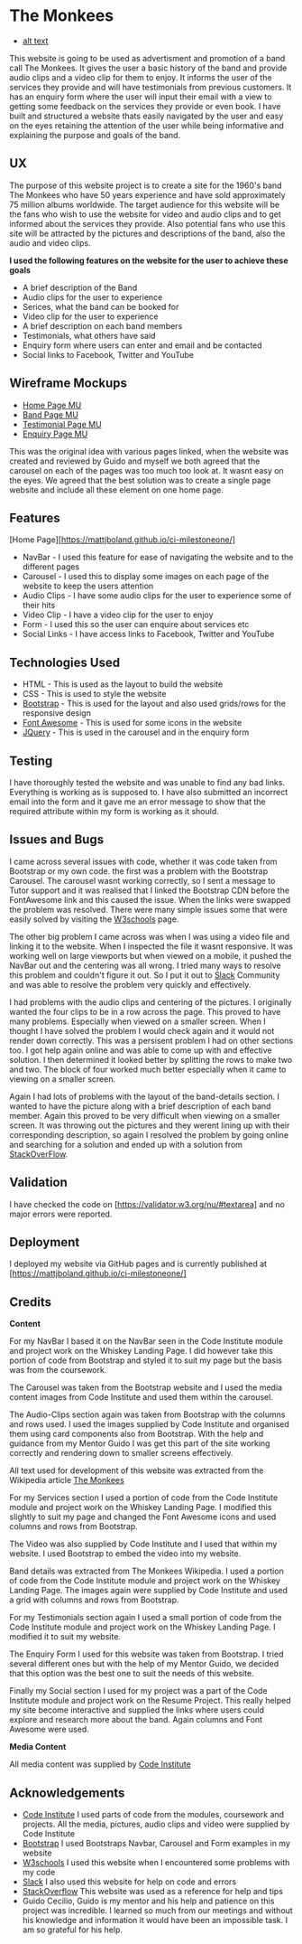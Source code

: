 # The Monkees

* [alt text](https://github.com/mattjboland/ci-milestoneone/blob/master/images/monkees12.jpg)

This website is going to be used as advertisment and promotion of a band call The Monkees. It gives the user a basic
history of the band and provide audio clips and a video clip for them to enjoy. It informs the user of the services 
they provide and will have testimonials from previous customers. It has an enquiry form where the user will input their
email with a view to getting some feedback on the services they provide or even book. I have built and structured a 
website thats easily navigated by the user and easy on the eyes retaining the attention of the user while being 
informative and explaining the purpose and goals of the band.

## UX

The purpose of this website project is to create a site for the 1960's band The Monkees who have 50 years experience and 
have sold approximately 75 million albums worldwide. The target audience for this website will be the fans who wish to 
use the website for video and audio clips and to get informed about the services they provide. Also potential fans who use 
this site will be attracted by the pictures and descriptions of the band, also the audio and video clips.

**I used the following features on the website for the user to achieve these goals**

* A brief description of the Band
* Audio clips for the user to experience
* Serices, what the band can be booked for
* Video clip for the user to experience
* A brief description on each band members
* Testimonials, what others have said
* Enquiry form where users can enter and email and be contacted
* Social links to Facebook, Twitter and YouTube

## Wireframe Mockups

* [Home Page MU](https://github.com/mattjboland/ci-milestoneone/blob/master/wirefame-mockup/IMG_0486.jpg)
* [Band Page MU](https://github.com/mattjboland/ci-milestoneone/blob/master/wirefame-mockup/IMG_0487.jpg)
* [Testimonial Page MU](https://github.com/mattjboland/ci-milestoneone/blob/master/wirefame-mockup/IMG_0488.jpg)
* [Enquiry Page MU](https://github.com/mattjboland/ci-milestoneone/blob/master/wirefame-mockup/IMG_0489.jpg)

This was the original idea with various pages linked, when the website was created and reviewed by Guido and myself
we both agreed that the carousel on each of the pages was too much too look at. It wasnt easy on the eyes. We agreed
that the best solution was to create a single page website and include all these element on one home page.

## Features

[Home Page][https://mattjboland.github.io/ci-milestoneone/]

* NavBar - I used this feature for ease of navigating the website and to the different pages 
* Carousel - I used this to display some images on each page of the website to keep the users attention
* Audio Clips - I have some audio clips for the user to experience some of their hits
* Video Clip - I have a video clip for the user to enjoy
* Form - I used this so the user can enquire about services etc
* Social Links - I have access links to Facebook, Twitter and YouTube

## Technologies Used

* HTML - This is used as the layout to build the website
* CSS - This is used to style the website
* [Bootstrap](https://getbootstrap.com/) - This is used for the layout and also used grids/rows for the responsive design
* [Font Awesome](https://fontawesome.com/) - This is used for some icons in the website
* [JQuery](https://jquery.com/) - This is used in the carousel and in the enquiry form

## Testing

I have thoroughly tested the website and was unable to find any bad links. Everything is working as is supposed to. I 
have also submitted an incorrect email into the form and it gave me an error message to show that the required attribute 
within my form is working as it should.

## Issues and Bugs

I came across several issues with code, whether it was code taken from Bootstrap or my own code. the first was a problem 
with the Bootstrap Carousel. The carousel wasnt working correctly, so I sent a message to Tutor support and it was 
realised that I linked the Bootstrap CDN before the FontAwesome link and this caused the issue. When the links were 
swapped the problem was resolved. There were many simple issues some that were easily solved by visiting the 
[W3schools](https://www.w3schools.com/) page.

The other big problem I came across was when I was using a video file and linking it to the website. When I inspected 
the file it wasnt responsive. It was working well on large viewports but when viewed on a mobile, it pushed the NavBar 
out and the centering was all wrong. I tried many ways to resolve this problem and couldn't figure it out. So I put it 
out to [Slack](https://slack.com/intl/en-ie/) Community and was able to resolve the problem very quickly and effectively.

I had problems with the audio clips and centering of the pictures. I originally wanted the four clips to be in a row across
the page. This proved to have many problems. Especially when viewed on a smaller screen. When I thought I have solved the 
problem I would check again and it would not render down correctly. This was a persisent problem I had on other sections
too. I got help again online and was able to come up with and effective solution. I then determined it looked better by
splitting the rows to make two and two. The block of four worked much better especially when it came to viewing on a 
smaller screen.

Again I had lots of problems with the layout of the band-details section. I wanted to have the picture along with a brief
description of each band member. Again this proved to be very difficult when viewing on a smaller screen. It was throwing
out the pictures and they werent lining up with their corresponding description, so again I resolved the problem by going 
online and searching for a solution and ended up with a solution from [StackOverFlow](https://stackoverflow.com/).

## Validation

I have checked the code on [https://validator.w3.org/nu/#textarea] and no major errors were reported.

## Deployment

I deployed my website via GitHub pages and is currently published at [https://mattjboland.github.io/ci-milestoneone/]

## Credits

**Content**

For my NavBar I based it on the NavBar seen in the Code Institute module and project work on the Whiskey Landing
Page. I did however take this portion of code from Bootstrap and styled it to suit my page but the basis was from
the coursework.

The Carousel was taken from the Bootstrap website and I used the media content images from Code Institute and used 
them within the carousel.

The Audio-Clips section again was taken from Bootstrap with the columns and rows used. I used the images supplied by 
Code Institute and organised them using card components also from Bootstrap. With the help and guidance from my Mentor
Guido I was get this part of the site working correctly and rendering down to smaller screens effectively.

All text used for development of this website was extracted from the Wikipedia article 
[The Monkees](https://en.wikipedia.org/wiki/The_Monkees)

For my Services section I used a portion of code from the Code Institute module and project work on the Whiskey
Landing Page. I modified this slightly to suit my page and changed the Font Awesome icons and used columns and rows
from Bootstrap.

The Video was also supplied by Code Institute and I used that within my website. I used Bootstrap to embed the video into
my website. 

Band details was extracted from The Monkees Wikipedia.  I used a portion of code from the Code Institute module and 
project work on the Whiskey Landing Page. The images again were supplied by Code Institute and used a grid with columns 
and rows from Bootstrap.

For my Testimonials section again I used a small portion of code from the Code Institute module and project work on the 
Whiskey Landing Page. I modified it to suit my website.

The Enquiry Form I used for this website was taken from Bootstrap. I tried several different ones but with the help of my 
Mentor Guido, we decided that this option was the best one to suit the needs of this website.

Finally my Social section I used for my project was a part of the Code Institute module and project work on the Resume 
Project. This really helped my site become interactive and supplied the links where users could explore and research more
about the band. Again columns and Font Awesome were used.

**Media Content**

All media content was supplied by [Code Institute](https://github.com/Code-Institute-Org/project-assets)

## Acknowledgements

* [Code Institute](https://codeinstitute.net/) I used parts of code from the modules, coursework and projects. All
    the media, pictures, audio clips and video were supplied by Code Institute
* [Bootstrap](https://getbootstrap.com/) I used Bootstraps Navbar, Carousel and Form examples in my website
* [W3schools](https://www.w3schools.com/) I used this website when I encountered some problems with my code
* [Slack](https://slack.com/intl/en-ie/) I also used this website for help on code and errors
* [StackOverflow](https://stackoverflow.com/) This website was used as a reference for help and tips
* Guido Cecilio, Guido is my mentor and his help and patience on this project was incredible. I learned so much from 
our meetings and without his knowledge and information it would have been an impossible task. I am so grateful for his 
help.


